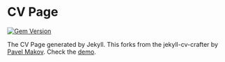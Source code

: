 # CV Page

[![Gem Version](https://badge.fury.io/rb/jekyll-cv-crafter.svg)](https://badge.fury.io/rb/jekyll-cv-crafter)

The CV Page generated by Jekyll. This forks from the jekyll-cv-crafter by [Pavel Makov](https://github.com/streetturtle/jekyll-cv-crafter).
Check the [demo](http://pavelmakhov.com/jekyll-cv-crafter/).
